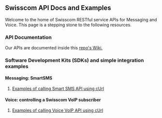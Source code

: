 ## Swisscom API Docs and Examples

Welcome to the home of Swisscom RESTful service APIs for Messaging and Voice. This page is a stepping stone to the following resources.

### API Documentation

Our APIs are documented inside this <a href="https://github.com/swisscom-api/doc/wiki" target="_blank">repo's Wiki.</a>

### Software Development Kits (SDKs) and simple integration examples 

#### Messaging: SmartSMS
1. [Examples of calling Smart SMS API using cUrl](examples/messages/smartSms.md)

#### Voice: controlling a Swisscom VoIP subscriber
1. [Examples of calling Voice VoIP API using cUrl](examples/voice/voip/voice_voip_v1.md)